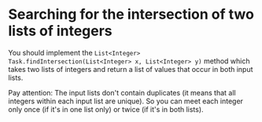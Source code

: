 # Searching for the intersection of two lists of integers

You should implement the `List<Integer> Task.findIntersection(List<Integer> x, List<Integer> y)` method which takes two
lists of integers and return a list of values that occur in both input lists.

Pay attention: The input lists don't contain duplicates (it means that all integers within each input list are unique).
So you can meet each integer only once (if it's in one list only) or twice (if it's in both lists).